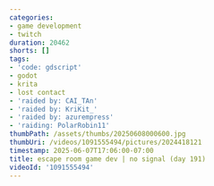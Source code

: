 ```yaml
---
categories:
- game development
- twitch
duration: 20462
shorts: []
tags:
- 'code: gdscript'
- godot
- krita
- lost contact
- 'raided by: CAI_TAn'
- 'raided by: KriKit_'
- 'raided by: azurempress'
- 'raiding: PolarRobin11'
thumbPath: /assets/thumbs/20250608000600.jpg
thumbUri: /videos/1091555494/pictures/2024418121
timestamp: 2025-06-07T17:06:00-07:00
title: escape room game dev | no signal (day 191)
videoId: '1091555494'
---
```

